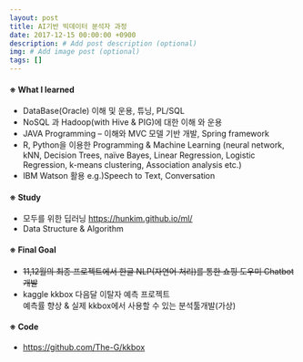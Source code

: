 ```yaml
---
layout: post
title: AI기반 빅데이터 분석자 과정
date: 2017-12-15 00:00:00 +0900
description: # Add post description (optional)
img: # Add image post (optional)
tags: []
---
```

#### ※ What I learned
- DataBase(Oracle) 이해 및 운용, 튜닝, PL/SQL
- NoSQL 과 Hadoop(with Hive & PIG)에 대한 이해 와 운용 <br>
- JAVA Programming – 이해와 MVC 모델 기반 개발, Spring framework <br>
- R, Python을 이용한 Programming & Machine Learning (neural network, kNN, Decision Trees, naïve Bayes, Linear Regression, Logistic Regression, k-means clustering, Association analysis etc.) <br>
- IBM Watson 활용 e.g.)Speech to Text, Conversation <br>

#### ※ Study
- 모두를 위한 딥러닝 <a href="https://hunkim.github.io/ml/">https://hunkim.github.io/ml/</a> <br>
- Data Structure & Algorithm

#### ※ Final Goal
- <del>11,12월의 최종 프로젝트에서 한글 NLP(자연어 처리)를 통한 쇼핑 도우미 Chatbot 개발</del>
- kaggle kkbox 다음달 이탈자 예측 프로젝트 <br>
예측률 향상 & 실제 kkbox에서 사용할 수 있는 분석툴개발(가상)

#### ※ Code
- <a href="https://github.com/The-G/kkbox">https://github.com/The-G/kkbox</a>
